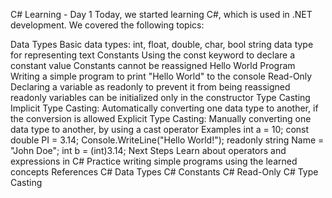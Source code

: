 C# Learning - Day 1
Today, we started learning C#, which is used in .NET development. We covered the following topics:

Data Types
Basic data types: int, float, double, char, bool
string data type for representing text
Constants
Using the const keyword to declare a constant value
Constants cannot be reassigned
Hello World Program
Writing a simple program to print "Hello World" to the console
Read-Only
Declaring a variable as readonly to prevent it from being reassigned
readonly variables can be initialized only in the constructor
Type Casting
Implicit Type Casting: Automatically converting one data type to another, if the conversion is allowed
Explicit Type Casting: Manually converting one data type to another, by using a cast operator
Examples
int a = 10;
const double PI = 3.14;
Console.WriteLine("Hello World!");
readonly string Name = "John Doe";
int b = (int)3.14;
Next Steps
Learn about operators and expressions in C#
Practice writing simple programs using the learned concepts
References
C# Data Types
C# Constants
C# Read-Only
C# Type Casting    
